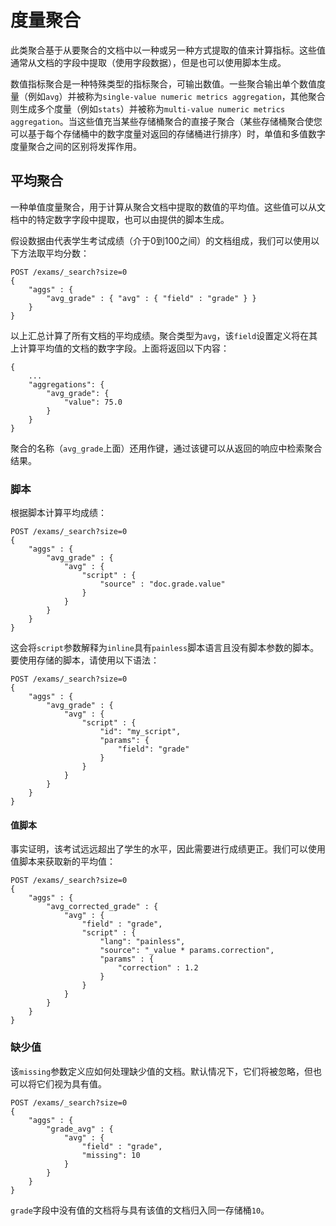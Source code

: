 # 度量聚合

此类聚合基于从要聚合的文档中以一种或另一种方式提取的值来计算指标。这些值通常从文档的字段中提取（使用字段数据），但是也可以使用脚本生成。

数值指标聚合是一种特殊类型的指标聚合，可输出数值。一些聚合输出单个数值度量（例如`avg`）并被称为`single-value numeric metrics aggregation`，其他聚合则生成多个度量（例如`stats`）并被称为`multi-value numeric metrics aggregation`。当这些值充当某些存储桶聚合的直接子聚合（某些存储桶聚合使您可以基于每个存储桶中的数字度量对返回的存储桶进行排序）时，单值和多值数字度量聚合之间的区别将发挥作用。

## 平均聚合

一种单值度量聚合，用于计算从聚合文档中提取的数值的平均值。这些值可以从文档中的特定数字字段中提取，也可以由提供的脚本生成。

假设数据由代表学生考试成绩（介于0到100之间）的文档组成，我们可以使用以下方法取平均分数：

```console
POST /exams/_search?size=0
{
    "aggs" : {
        "avg_grade" : { "avg" : { "field" : "grade" } }
    }
} 
```

以上汇总计算了所有文档的平均成绩。聚合类型为`avg`，该`field`设置定义将在其上计算平均值的文档的数字字段。上面将返回以下内容：

```console-result
{
    ...
    "aggregations": {
        "avg_grade": {
            "value": 75.0
        }
    }
}   
```

聚合的名称（`avg_grade`上面）还用作键，通过该键可以从返回的响应中检索聚合结果。

### 脚本

根据脚本计算平均成绩：

```console
POST /exams/_search?size=0
{
    "aggs" : {
        "avg_grade" : {
            "avg" : {
                "script" : {
                    "source" : "doc.grade.value"
                }
            }
        }
    }
}    
```

这会将`script`参数解释为`inline`具有`painless`脚本语言且没有脚本参数的脚本。要使用存储的脚本，请使用以下语法：

```console
POST /exams/_search?size=0
{
    "aggs" : {
        "avg_grade" : {
            "avg" : {
                "script" : {
                    "id": "my_script",
                    "params": {
                        "field": "grade"
                    }
                }
            }
        }
    }
}    
```

#### 值脚本

事实证明，该考试远远超出了学生的水平，因此需要进行成绩更正。我们可以使用值脚本来获取新的平均值：

```console
POST /exams/_search?size=0
{
    "aggs" : {
        "avg_corrected_grade" : {
            "avg" : {
                "field" : "grade",
                "script" : {
                    "lang": "painless",
                    "source": "_value * params.correction",
                    "params" : {
                        "correction" : 1.2
                    }
                }
            }
        }
    }
}    
```

### 缺少值

该`missing`参数定义应如何处理缺少值的文档。默认情况下，它们将被忽略，但也可以将它们视为具有值。

```console
POST /exams/_search?size=0
{
    "aggs" : {
        "grade_avg" : {
            "avg" : {
                "field" : "grade",
                "missing": 10 
            }
        }
    }
}    
```

`grade`字段中没有值的文档将与具有该值的文档归入同一存储桶`10`。

